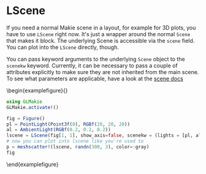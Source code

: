 

# LScene

If you need a normal Makie scene in a layout, for example for 3D plots, you have
to use `LScene` right now. It's just a wrapper around the normal `Scene` that
makes it block. The underlying Scene is accessible via the `scene` field.
You can plot into the `LScene` directly, though.

You can pass keyword arguments to the underlying `Scene` object to the `scenekw` keyword.
Currently, it can be necessary to pass a couple of attributes explicitly to make sure they are not inherited from the main scene.
To see what parameters are applicable, have a look at the [scene docs](/documentation/Scenes)

\begin{examplefigure}{}
```julia
using GLMakie
GLMakie.activate!()

fig = Figure()
pl = PointLight(Point3f(0), RGBf(20, 20, 20))
al = AmbientLight(RGBf(0.2, 0.2, 0.2))
lscene = LScene(fig[1, 1], show_axis=false, scenekw = (lights = [pl, al], backgroundcolor=:black, clear=true))
# now you can plot into lscene like you're used to
p = meshscatter!(lscene, randn(300, 3), color=:gray)
fig
```
\end{examplefigure}
